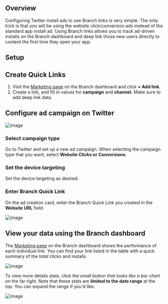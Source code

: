 ## Overview

Configuring Twitter install ads to use Branch links is very simple. The only trick is that you will be using the website click/conversion ads instead of the standard app install ad. Using Branch links allows you to track ad-driven installs on the Branch dashboard and deep link those new users directly to content the first time they open your app.


## Setup

## Create Quick Links

1. Visit the [Marketing page](https://dashboard.branch.io/quick-links) on the Branch dashboard and click **+ Add link**.
2. Create a link, and fill in values for **campaign** and **channel**. Make sure to add deep link data.

## Configure ad campaign on Twitter

![image](/img/pages/deep-linked-ads/twitter/twitter_screenshot_0.png)

### Select campaign type

Go to Twitter and set up a new ad campaign. When selecting the campaign type that you want, select **Website Clicks or Conversions**.

### Set the device targeting

Set the device targeting as desired.

### Enter Branch Quick Link

On the ad creation card, enter the Branch Quick Link you created in the **Website URL** field.

![image](/img/pages/deep-linked-ads/twitter/twitter_screenshot_1.png)

## View your data using the Branch dashboard

The [Marketing page](https://dashboard.branch.io/quick-links) on the Branch dashboard shows the performance of each individual link. You can find your link listed in the table with a quick summary of the _total_ clicks and installs.

![image](/img/pages/deep-linked-ads/twitter/marketing_link_row.png)

To view more details stats, click the _small button that looks like a bar chart_ on the far right. Note that these stats are **limited to the date range** at the top. You can expand the range if you'd like.

![image](/img/pages/deep-linked-ads/twitter/click_flow_analytics.png)
